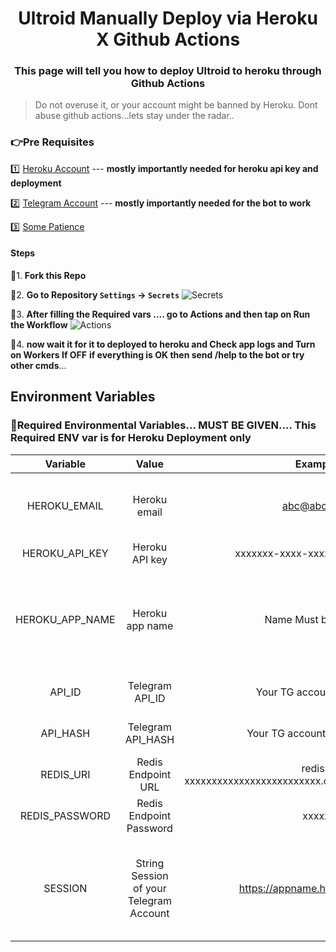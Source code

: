 <div align="center">
<h1>Ultroid Manually Deploy via Heroku X Github Actions</h1>
<h3>This page will tell you how to deploy Ultroid to heroku through Github Actions</h3>
</div>


> Do not overuse it, or your account might be banned by Heroku.
> Dont abuse github actions...lets stay under the radar..



### 👉Pre Requisites
1️⃣ [Heroku Account](https://heroku.com) --- **mostly importantly needed for heroku api key and deployment**

2️⃣ [Telegram Account](https://telegram.org) --- **mostly importantly needed for the bot to work** 

3️⃣ [Some Patience](https://www.google.com/search?q=how+to+be+more+patient)

#### Steps

🎈1. **Fork this Repo**

🎈2. **Go to Repository `Settings` -> `Secrets`**
    ![Secrets](assets/step-1.png)

🎈3. **After filling the Required vars .... go to Actions and then tap on Run the Workflow**
    ![Actions](assets/step-2.png)

🎉4. **now wait it for it to deployed to heroku and Check app logs and Turn on Workers If OFF** **if everything is OK then send /help to the bot or try other cmds**...




## Environment Variables

### 🔴Required Environmental Variables... MUST BE GIVEN.... This Required ENV var is for Heroku Deployment only

| Variable | Value | Example | Required | Description |
| :---: | :---: | :---: | :---: | :---: |
| HEROKU_EMAIL | Heroku email | abc@abc.com | True | Just Give the email you used for Heroku Account|
| HEROKU_API_KEY | Heroku API key | xxxxxxx-xxxx-xxxx-xxxx-xxxxxx | True | Get it from [Heroku](https://dashboard.heroku.com/account/applications/authorizations/new) |
| HEROKU_APP_NAME | Heroku app name | Name Must be unique | True | Heroku app name that needs to be Updated or Created (Should be in lowercase) |
| API_ID | Telegram API_ID | Your TG account's API_ID | True | Get this value from [TELEGRAM](https://my.telegram.org/apps). |
| API_HASH | Telegram API_HASH | Your TG account's API_HASH | True | Get this value from [TELEGRAM](https://my.telegram.org/apps). |
| REDIS_URI | Redis Endpoint URL | redis-xxxxxxxxxxxxxxxxxxxxxxxxx.cloud.redislabs.com:xxxxx | True | Get this value from [TELEGRAM](https://redislabs.com). |
| REDIS_PASSWORD | Redis Endpoint Password | xxxxx | True | Get this value from [TELEGRAM](https://redislabs.com) |
| SESSION  | String Session of your Telegram Account | https://appname.herokuapp.com  | True | Get this from [Repl Run](https://repl.it/@TeamUltroid/UltroidStringSession#main.py) **(The bot will NOT work without a session string!!)** |
